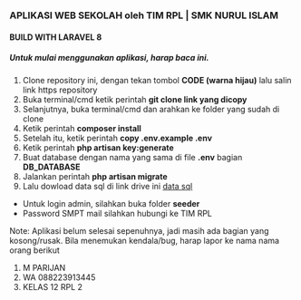 ### APLIKASI WEB SEKOLAH oleh TIM RPL | SMK NURUL ISLAM

#### BUILD WITH LARAVEL 8

##### Untuk mulai menggunakan aplikasi, harap baca ini.
1. Clone repository ini, dengan tekan tombol **CODE (warna hijau)** lalu salin link https repository
2. Buka terminal/cmd ketik perintah **git clone link yang dicopy**
3. Selanjutnya, buka terminal/cmd dan arahkan ke folder yang sudah di clone
4. Ketik perintah **composer install**
5. Setelah itu, ketik perintah **copy .env.example .env**
6. Ketik perintah **php artisan key:generate**
7. Buat database dengan nama yang sama di file **.env** bagian **DB_DATABASE**
8. Jalankan perintah **php artisan migrate**
9. Lalu dowload data sql di link drive ini <a href="https://drive.google.com/file/d/1yA02YWh4gku8iBpuOigYdd3wFIDEPEqh/view?usp=sharing"> data sql</a> 

- Untuk login admin, silahkan buka folder **seeder**
- Password SMPT mail silahkan hubungi ke TIM RPL

Note: Aplikasi belum selesai sepenuhnya, jadi masih ada bagian yang kosong/rusak.
Bila menemukan kendala/bug, harap lapor ke nama nama orang berikut
<ol>
   <li>M PARIJAN</li>
   <li>WA 088223913445</li>
   <li>KELAS 12 RPL 2</li>
</ol>
